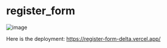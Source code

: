# register_form
![image](https://github.com/DegirmenKagan/register_form/assets/42985494/deeab78a-51f5-438d-a11e-e8c0014f19a0)

Here is the deployment: https://register-form-delta.vercel.app/
